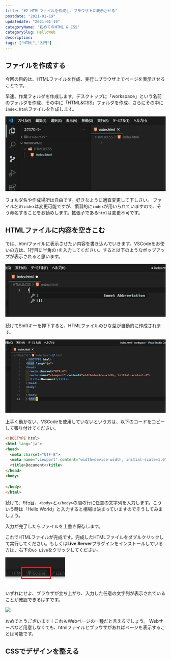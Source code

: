 ```yaml
---
title: "#2 HTMLファイルを作成し、ブラウザ上に表示させる"
postdate: "2021-01-19"
updatedate: "2021-01-19"
categoryName: "初めてのHTML & CSS"
categorySlug: HelloWeb
description: 
tags: ["HTML","入門"]
---
```


## ファイルを作成する

今回の目的は、HTMLファイルを作成、実行しブラウザ上でページを表示させることです。

早速、作業フォルダを作成します。デスクトップに「workspace」という名前のフォルダを作成、その中に「HTML&CSS」フォルダを作成、さらにその中に`index.html`ファイルを作成します。

![](./images/image01.JPG)

フォルダ名や作成場所は自由です。好きなように適宜変更して下しさい。
ファイル名の`index`は変更可能ですが、慣習的に`index`が用いられていますので、そう命名することをお勧めします。拡張子である`html`は変更不可です。

## HTMLファイルに内容を空きこむ

では、htmlファイルに表示させたい内容を書き込んでいきます。VSCodeをお使いの方は、1行目に半角の`!`を入力してください。すると以下のようなポップアップが表示されると思います。

![gjioarjp](./images/image02.JPG)

続けてShiftキーを押下すると、HTMLファイルのひな型が自動的に作成されます。

![gajprjpa](./images/image03.JPG)

上手く動かない、VSCodeを使用していないという方は、以下のコードをコピーして張り付けてください。

```html
<!DOCTYPE html>
<html lang="ja">
<head>
  <meta charset="UTF-8">
  <meta name="viewport" content="width=device-width, initial-scale=1.0">
  <title>Document</title>
</head>
<body>
  
</body>
</html>
```

続けて、9行目、`<body>`と`</body>`の間の行に任意の文字列を入力します。こういう時は「Hello World」と入力すると相場は決まっていますのでそうしてみましょう。

入力が完了したらファイルを上書き保存します。

これでHTMLファイルが完成です。完成したHTMLファイルをダブルクリックして実行してください。もしくは**Live Server**プラグインをインストールしている方は、右下の`Go Live`をクリックしてください。

![](./images/image04.JPG)

いずれにせよ、ブラウザが立ち上がり、入力した任意の文字列が表示されていることが確認できるはずです。

![](./images/image05.JPG)

おめでとうございます！これもWebページの一種だと言えるでしょう。
Webサーバなど用意しなくても、htmlファイルとブラウザがあればページを表示することは可能です。

## CSSでデザインを整える
